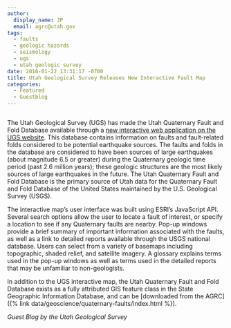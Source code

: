 ```yaml
---
author:
  display_name: JP
  email: agrc@utah.gov
tags:
  - faults
  - geologic hazards
  - seismology
  - ugs
  - utah geologic survey
date: 2016-01-22 13:31:17 -0700
title: Utah Geological Survey Releases New Interactive Fault Map
categories:
  - Featured
  - Guestblog
---
```


<a href="{% link images/FaultsWebApp.png %}"><img src="{% link images/FaultsWebApp-293x300.png %}" alt="" title="FaultsWebApp" class="inline-text-right" /></a>

The Utah Geological Survey (UGS) has made the Utah Quaternary Fault and Fold Database available through a [new interactive web application on the UGS website](https://geology.utah.gov/apps/qfaults/index.html). This database contains information on faults and fault-related folds considered to be potential earthquake sources. The faults and folds in the database are considered to have been sources of large earthquakes (about magnitude 6.5 or greater) during the Quaternary geologic time period (past 2.6 million years); these geologic structures are the most likely sources of large earthquakes in the future. The Utah Quaternary Fault and Fold Database is the primary source of Utah data for the Quaternary Fault and Fold Database of the United States maintained by the U.S. Geological Survey (USGS).

The interactive map’s user interface was built using ESRI’s JavaScript API. Several search options allow the user to locate a fault of interest, or specify a location to see if any Quaternary faults are nearby. Pop-up windows provide a brief summary of important information associated with the faults, as well as a link to detailed reports available through the USGS national database. Users can select from a variety of basemaps including topographic, shaded relief, and satellite imagery. A glossary explains terms used in the pop-up windows as well as terms used in the detailed reports that may be unfamiliar to non-geologists.

In addition to the UGS interactive map, the Utah Quaternary Fault and Fold Database exists as a fully attributed GIS feature class in the State Geographic Information Database, and can be [downloaded from the AGRC]({% link data/geoscience/quaternary-faults/index.html %}).

_Guest Blog by the Utah Geological Survey_
